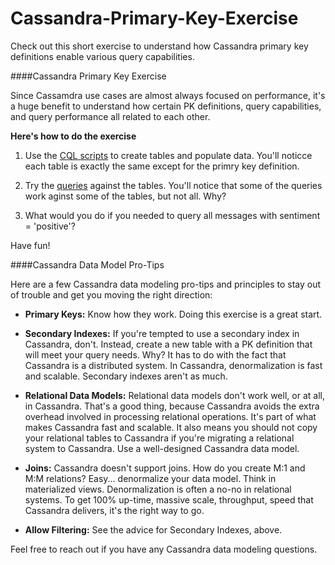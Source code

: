 # Cassandra-Primary-Key-Exercise
Check out this short exercise to understand how Cassandra  primary key definitions enable various query capabilities.

####Cassandra Primary Key Exercise

Since Cassamdra use cases are almost always focused on performance, it's a huge benefit to understand how certain PK definitions, query capabilities, and query performance all related to each other.

**Here's how to do the exercise**

1) Use the [CQL scripts](https://github.com/RichReffner/Cassandra-Primary-Key-Exercise/blob/rich-mods-1/Cassandra-Primary-Key-Tables-Data.cql) to create tables and populate data. You'll noticce each table is exactly the same except for the primry key definition.

2) Try the [queries](https://github.com/RichReffner/Cassandra-Primary-Key-Exercise/blob/master/Cassandra-Primary-Key-Queries.cql) against the tables. You'll notice that some of the queries work aginst some of the tables, but not all. Why?

3) What would you do if you needed to query all messages with sentiment = 'positive'?

Have fun!

####Cassandra Data Model Pro-Tips

Here are a few Cassandra data modeling pro-tips and principles to stay out of trouble and get you moving the right direction:
- **Primary Keys:** Know how they work. Doing this exercise is a great start.

- **Secondary Indexes:** If you're  tempted to use a secondary index in Cassandra, don't. Instead, create a new table with a PK definition that will meet your query needs. Why? It has to do with the fact that Cassandra is a distributed system. In Cassandra, denormalization is fast and scalable. Secondary indexes aren't as much.

- **Relational Data Models:** Relational data models don't work well, or at all, in Cassandra. That's a good thing, because Cassandra avoids the extra overhead involved in processing relational operations. It's part of what makes Cassandra fast and scalable. It also means you should not copy your relational tables to Cassandra if you're migrating a relational system to Cassandra. Use a well-designed Cassandra data model.

- **Joins:** Cassandra doesn't support joins. How do you create M:1 and M:M relations? Easy... denormalize your data model. Think in materialized views. Denormalization is often a no-no in relational systems. To get 100% up-time, massive scale, throughput, speed that Cassandra delivers, it's the right way to go.

- **Allow Filtering:** See the advice for Secondary Indexes, above.

Feel free to reach out if you have any Cassandra data modeling questions.
